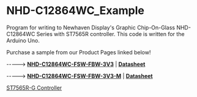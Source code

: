 # NHD-C12864WC_Example
Program for writing to Newhaven Display's Graphic Chip-On-Glass NHD-C12864WC Series with ST7565R controller. This code is written for the Arduino Uno. 

Purchase a sample from our Product Pages linked below!

-----> [**NHD-C12864WC-FSW-FBW-3V3**](https://www.newhavendisplay.com/nhdc12864wcfswfbw3v3-p-4048.html)   |   [**Datasheet**](https://www.newhavendisplay.com/specs/NHD-C12864WC-FSW-FBW-3V3.pdf)

-----> [**NHD-C12864WC-FSW-FBW-3V3-M**](https://www.newhavendisplay.com/nhdc12864wcfswfbw3v3m-p-4049.html)   |   [**Datasheet**](https://www.newhavendisplay.com/specs/NHD-C12864WC-FSW-FBW-3V3-M.pdf)

[ST7565R-G Controller](https://www.newhavendisplay.com/resources_dataFiles/datasheets/LCDs/ST7565R.pdf)

